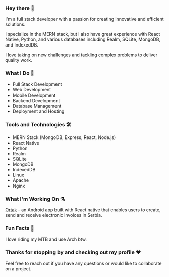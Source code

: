 ### Hey there 👋

I'm a full stack developer with a passion for creating innovative and efficient solutions.

I specialize in the MERN stack, but I also have great experience with React Native, Python, and various databases including Realm, SQLite, MongoDB, and IndexedDB.

I love taking on new challenges and tackling complex problems to deliver quality work.

### What I Do 📐
* Full Stack Development
* Web Development
* Mobile Development
* Backend Development
* Database Management
* Deployment and Hosting

### Tools and Technologies 🛠
* MERN Stack (MongoDB, Express, React, Node.js)
* React Native
* Python
* Realm
* SQLite
* MongoDB
* IndexedDB
* Linux
* Apache
* Nginx

### What I'm Working On ⚗
[Ortak](https://ortak.rs "ortak.rs") - an Android app built with React native that enables users to create, send and receive electronic invoices in Serbia.

### Fun Facts 🎪
I love riding my MTB and use Arch btw.

### Thanks for stopping by and checking out my profile ❤

Feel free to reach out if you have any questions or would like to collaborate on a project.
